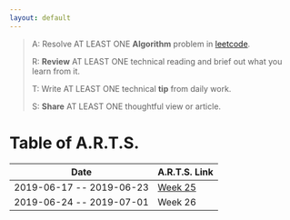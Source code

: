 ```yaml
---
layout: default
---
```


> A: Resolve AT LEAST ONE **Algorithm** problem in [leetcode](https://leetcode.com).
>
> R: **Review** AT LEAST ONE technical reading and brief out what you learn from it.
>
> T: Write AT LEAST ONE technical **tip** from daily work.
>
> S: **Share** AT LEAST ONE thoughtful view or article.

# Table of A.R.T.S.

| Date | A.R.T.S. Link |
| ------------- | ------------- |
| 2019-06-17 -- 2019-06-23 | [Week 25](/2019-week-25.html) |
| 2019-06-24 -- 2019-07-01 | Week 26 |
